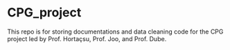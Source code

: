 # CPG_project
This repo is for storing documentations and data cleaning code for the CPG project led by Prof. Hortaçsu, Prof. Joo, and Prof. Dube.
